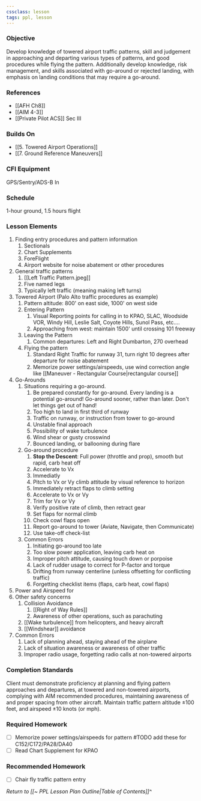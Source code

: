 ```yaml
---
cssclass: lesson
tags: ppl, lesson
---
```

### Objective
Develop knowledge of towered airport traffic patterns, skill and judgement in approaching and departing various types of patterns, and good procedures while flying the pattern. Additionally develop knowledge, risk management, and skills associated with go-around or rejected landing, with emphasis on landing conditions that may require a go-around.

### References
- [[AFH Ch8]]
- [[AIM 4-3]]
- [[Private Pilot ACS]] Sec III

### Builds On
- [[5. Towered Airport Operations]]
- [[7. Ground Reference Maneuvers]]

### CFI Equipment
GPS/Sentry/ADS-B In

### Schedule
1-hour ground, 1.5 hours flight

### Lesson Elements
1. Finding entry procedures and pattern information
	1. Sectionals
	2. Chart Supplements
	3. ForeFlight
	4. Airport website for noise abatement or other procedures
2. General traffic patterns
	1. [[Left Traffic Pattern.jpeg]]
	2. Five named legs
	3. Typically left traffic (meaning making left turns)
3. Towered Airport (Palo Alto traffic procedures as example)
	1. Pattern altitude: 800' on east side, 1000' on west side
	2. Entering Pattern
		1. Visual Reporting points for calling in to KPAO, SLAC, Woodside VOR, Windy Hill, Leslie Salt, Coyote Hills, Sunol Pass, etc....
		2. Approaching from west: maintain 1500' until crossing 101 freeway
	3. Leaving the Pattern
		1. Common departures: Left and Right Dumbarton, 270 overhead
	4. Flying the pattern 
		1. Standard Right Traffic for runway 31, turn right 10 degrees after departure for noise abatement
		2. Memorize power settings/airspeeds, use wind correction angle like [[Maneuver - Rectangular Course|rectangular course]]
4. Go-Arounds
	1. Situations requiring a go-around.
		1. Be prepared constantly for go-around. Every landing is a potential go-around! Go-around sooner, rather than later. Don't let things get out of hand!
		2. Too high to land in first third of runway
		3. Traffic on runway, or instruction from tower to go-around
		4. Unstable final approach
		5. Possibility of wake turbulence
		6. Wind shear or gusty crosswind
		7. Bounced landing, or ballooning during flare
	2. Go-around procedure
		1. **Stop the Descent**: Full power (throttle and prop), smooth but rapid, carb heat off
		2. Accelerate to Vx
		3. Immediatly
		4. Pitch to Vx or Vy climb attitude by visual reference to horizon
		5. Immediately retract flaps to climb setting
		6. Accelerate to Vx or Vy
		7. Trim for Vx or Vy
		8. Verify positive rate of climb, then retract gear
		9. Set flaps for normal climb
		10. Check cowl flaps open
		11. Report go-around to tower (Aviate, Navigate, then Communicate)
		12. Use take-off check-list
	3. Common Errors
		1. Initiating go-around too late
		2. Too slow power application, leaving carb heat on
		3. Improper pitch attitude, causing touch down or porpoise
		4. Lack of rudder usage to correct for P-factor and torque
		5. Drifting from runway centerline (unless offsetting for conflicting traffic)
		6. Forgetting checklist items (flaps, carb heat, cowl flaps)
5. Power and Airspeed for 
6. Other safety concerns
	1. Collision Avoidance
		1. [[Right of Way Rules]]
		2. Awareness of other operations, such as parachuting
	2. [[Wake turbulence]] from helicopters, and heavy aircraft
	3. [[Windshear]] avoidance
7. Common Errors
	1. Lack of planning ahead, staying ahead of the airplane
	2. Lack of situation awareness or awareness of other traffic
	3. Improper radio usage, forgetting radio calls at non-towered airports

### Completion Standards
Client must demonstrate proficiency at planning and flying pattern approaches and departures, at towered and non-towered airports, complying with AIM recommended procedures, maintaining awareness of and proper spacing from other aircraft. Maintain traffic pattern altitude ±100 feet, and airspeed ±10 knots (or mph).

### Required Homework

- [ ] Memorize power settings/airspeeds for pattern #TODO add these for C152/C172/PA28/DA40
- [ ] Read Chart Supplement for KPAO

### Recommended Homework 
- [ ] Chair fly traffic pattern entry

*Return to [[~ PPL Lesson Plan Outline|Table of Contents]]^*